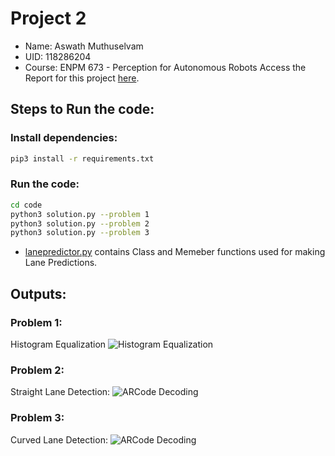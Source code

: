 # Project 2
- Name: Aswath Muthuselvam
- UID: 118286204
- Course: ENPM 673 - Perception for Autonomous Robots
Access the Report for this project [here](docs/report.pdf).

## Steps to Run the code:
### Install dependencies:
```bash
pip3 install -r requirements.txt
```
### Run the code:
```bash
cd code
python3 solution.py --problem 1
python3 solution.py --problem 2
python3 solution.py --problem 3
```
- [lanepredictor.py](code/lanepredictor.py) contains Class and Memeber functions used for making Lane Predictions.


## Outputs:
### Problem 1:
Histogram Equalization
![Histogram Equalization](outputs/histogram_equalization.png)

### Problem 2:
Straight Lane Detection:
![ARCode Decoding](outputs/straight_lane_detection.png)

### Problem 3:
Curved Lane Detection:
![ARCode Decoding](outputs/curved_lane_detection.png)
